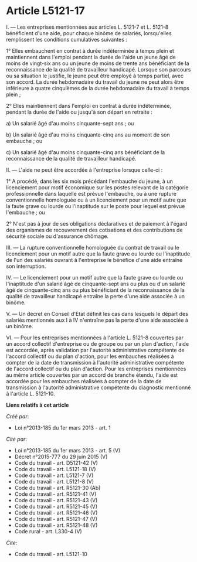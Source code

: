 # Article L5121-17

I. ― Les entreprises mentionnées aux articles L. 5121-7 et L. 5121-8 bénéficient d'une aide, pour chaque binôme de salariés,
lorsqu'elles remplissent les conditions cumulatives suivantes : 

1° Elles embauchent en contrat à durée indéterminée à temps plein et maintiennent dans l'emploi pendant la durée de l'aide un
jeune âgé de moins de vingt-six ans ou un jeune de moins de trente ans bénéficiant de la reconnaissance de la qualité de
travailleur handicapé. Lorsque son parcours ou sa situation le justifie, le jeune peut être employé à temps partiel, avec son
accord. La durée hebdomadaire du travail du jeune ne peut alors être inférieure à quatre cinquièmes de la durée hebdomadaire
du travail à temps plein ; 

2° Elles maintiennent dans l'emploi en contrat à durée indéterminée, pendant la durée de l'aide ou jusqu'à son départ en
retraite : 

a) Un salarié âgé d'au moins cinquante-sept ans ; ou 

b) Un salarié âgé d'au moins cinquante-cinq ans au moment de son embauche ; ou 

c) Un salarié âgé d'au moins cinquante-cinq ans bénéficiant de la reconnaissance de la qualité de travailleur handicapé. 

II. ― L'aide ne peut être accordée à l'entreprise lorsque celle-ci : 

1° A procédé, dans les six mois précédant l'embauche du jeune, à un licenciement pour motif économique sur les postes
relevant de la catégorie professionnelle dans laquelle est prévue l'embauche, ou à une rupture conventionnelle homologuée ou
à un licenciement pour un motif autre que la faute grave ou lourde ou l'inaptitude sur le poste pour lequel est prévue
l'embauche ; ou 

2° N'est pas à jour de ses obligations déclaratives et de paiement à l'égard des organismes de recouvrement des cotisations
et des contributions de sécurité sociale ou d'assurance chômage. 

III. ― La rupture conventionnelle homologuée du contrat de travail ou le licenciement pour un motif autre que la faute grave
ou lourde ou l'inaptitude de l'un des salariés ouvrant à l'entreprise le bénéfice d'une aide entraîne son interruption. 

IV. ― Le licenciement pour un motif autre que la faute grave ou lourde ou l'inaptitude d'un salarié âgé de cinquante-sept ans
ou plus ou d'un salarié âgé de cinquante-cinq ans ou plus bénéficiant de la reconnaissance de la qualité de travailleur
handicapé entraîne la perte d'une aide associée à un binôme. 

V. ― Un décret en Conseil d'Etat définit les cas dans lesquels le départ des salariés mentionnés aux I à IV n'entraîne pas la
perte d'une aide associée à un binôme. 

VI. ― Pour les entreprises mentionnées à l'article L. 5121-8 couvertes par un accord collectif d'entreprise ou de groupe ou
par un plan d'action, l'aide est accordée, après validation par l'autorité administrative compétente de l'accord collectif ou
du plan d'action, pour les embauches réalisées à compter de la date de transmission à l'autorité administrative compétente de
l'accord collectif ou du plan d'action. Pour les entreprises mentionnées au même article couvertes par un accord de branche
étendu, l'aide est accordée pour les embauches réalisées à compter de la date de transmission à l'autorité administrative
compétente du diagnostic mentionné à l'article L. 5121-10.

**Liens relatifs à cet article**

_Créé par_:

  - Loi n°2013-185 du 1er mars 2013 - art. 1

_Cité par_:

  - Loi n°2013-185 du 1er mars 2013 - art. 5 (V)
  - Décret n°2015-777 du 29 juin 2015 (V)
  - Code du travail - art. D5121-42 (V)
  - Code du travail - art. L5121-18 (V)
  - Code du travail - art. L5121-7 (V)
  - Code du travail - art. L5121-8 (V)
  - Code du travail - art. R5121-30 (Ab)
  - Code du travail - art. R5121-41 (V)
  - Code du travail - art. R5121-43 (V)
  - Code du travail - art. R5121-45 (V)
  - Code du travail - art. R5121-46 (V)
  - Code du travail - art. R5121-47 (V)
  - Code du travail - art. R5121-48 (V)
  - Code rural - art. L330-4 (V)

_Cite_:

  - Code du travail - art. L5121-10
